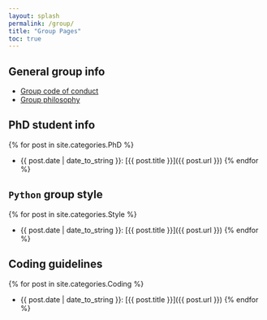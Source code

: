 ```yaml
---
layout: splash
permalink: /group/
title: "Group Pages"
toc: true
---
```


## General group info

- [Group code of conduct](/group/code_of_conduct)
- [Group philosophy](/group/philosopy)

## PhD student info

{% for post in site.categories.PhD %}
- {{ post.date | date_to_string }}: [{{ post.title }}]({{ post.url }})
{% endfor %}

## `Python` group style

{% for post in site.categories.Style %}
- {{ post.date | date_to_string }}: [{{ post.title }}]({{ post.url }})
{% endfor %}

## Coding guidelines

{% for post in site.categories.Coding %}
- {{ post.date | date_to_string }}: [{{ post.title }}]({{ post.url }})
{% endfor %}